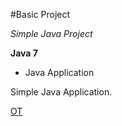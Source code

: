 
#Basic Project

*Simple Java Project*

**Java 7**

* Java Application

Simple Java Application. 

[OT](https://github.com/olgaviol4ik)
